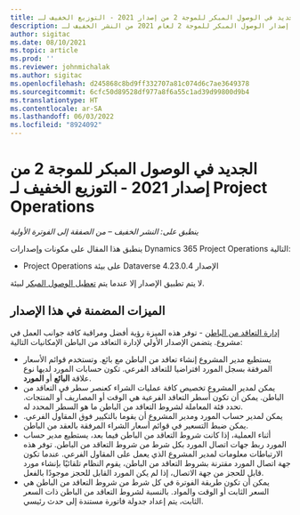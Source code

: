 ```yaml
---
title: الجديد في الوصول المبكر للموجة 2 من إصدار 2021 - التوزيع الخفيف لـ Project Operations
description: يوفر هذا المقال معلومات حول الميزات المتوفرة في إصدار الوصول المبكر للموجة 2 لعام 2021 من النشر الخفيف لـ Project Operations.
author: sigitac
ms.date: 08/10/2021
ms.topic: article
ms.prod: ''
ms.reviewer: johnmichalak
ms.author: sigitac
ms.openlocfilehash: d245868c8bd9ff332707a81c074d6c7ae3649378
ms.sourcegitcommit: 6cfc50d89528df977a8f6a55c1ad39d99800d9b4
ms.translationtype: HT
ms.contentlocale: ar-SA
ms.lasthandoff: 06/03/2022
ms.locfileid: "8924092"
---
```

# <a name="whats-new-2021-wave-2-early-access---project-operations-lite-deployment"></a>الجديد في الوصول المبكر للموجة 2 من إصدار 2021 - التوزيع الخفيف لـ Project Operations

_ينطبق على: النشر الخفيف – من الصفقة إلى الفوترة الأولية_

ينطبق هذا المقال على مكونات وإصدارات Dynamics 365 Project Operations التالية:

  - Project Operations على بيئة Dataverse الإصدار 4.23.0.4

لا يتم تطبيق الإصدار إلا عندما يتم [تعطيل الوصول المبكر](/power-platform/admin/opt-in-early-access-updates#how-to-enable-early-access-updates) لبيئة.

## <a name="features-included-in-this-release"></a>الميزات المضمنة في هذا الإصدار

[إدارة التعاقد من الباطن](/dynamics365/project-operations/pro/subcontracting/managing-subcontracts-overview) - توفر هذه الميزة رؤية أفضل ومراقبة كافة جوانب العمل في مشروع. يتضمن الإصدار الأولي لإدارة التعاقد من الباطن الإمكانيات التالية:

  - يستطيع مدير المشروع إنشاء تعاقد من الباطن مع بائع. وتستخدم قوائم الأسعار المرفقة بسجل المورد افتراضيا للتعاقد الفرعي. تكون حسابات المورد لديها نوع علاقة **البائع** أو **المورد**.
  - يمكن لمدير المشروع تخصيص كافة عمليات الشراء كعنصر سطر في التعاقد من الباطن. يمكن أن تكون أسطر التعاقد الفرعية هي الوقت أو المصاريف أو المنتجات. تحدد فئة المعاملة لشروط التعاقد من الباطن ما هو السطر المحدد له.
  - يمكن لمدير حساب المورد ومدير المشروع أن يقوما بالتكيير فوق المقاول الفرعي. يمكن ضبط التسعير في قوائم أسعار الشراء المرفقة بالعقد من الباطن.
  - أثناء العملية، إذا كانت شروط التعاقد من الباطن فيما بعد، يستطيع مدير حساب المورد ربط جهات اتصال المورد بكل شرط من شروط التعاقد من الباطن. توفر هذه الارتباطات معلومات لمدير المشروع الذي يعمل على المقاول الفرعي. عندما تكون جهة اتصال المورد مقترنة بشروط التعاقد من الباطن، يقوم النظام تلقائيًا بإنشاء مورد قابل للحجز من جهة الاتصال، إذا لم يكن المورد القابل للحجز موجودًا بالفعل.
  - يمكن أن تكون طريقة الفوترة في كل شرط من شروط التعاقد من الباطن هي السعر الثابت أو الوقت والمواد. بالنسبة لشروط التعاقد من الباطن ذات السعر الثابت، يتم إعداد جدولة فاتورة مستندة إلى حدث رئيسي.
